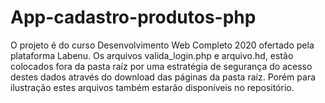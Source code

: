 # App-cadastro-produtos-php

O projeto é do curso Desenvolvimento Web Completo 2020 ofertado pela plataforma Labenu.
Os arquivos valida_login.php e arquivo.hd, estão colocados fora da pasta raíz por uma estratégia de segurança do acesso destes dados através do download das páginas da pasta raíz. Porém para ilustração estes arquivos também estarão disponíveis no repositório.
